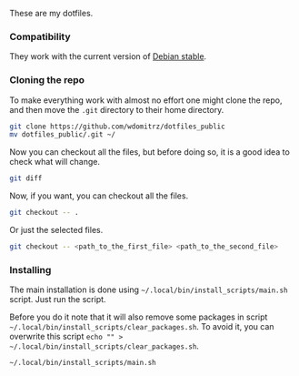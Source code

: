 These are my dotfiles.

### Compatibility

They work with the current version of [Debian stable](https://www.debian.org/releases/stable/).

### Cloning the repo

To make everything work with almost no effort one might clone the repo, and then move the `.git` directory to their home directory.

```bash
git clone https://github.com/wdomitrz/dotfiles_public
mv dotfiles_public/.git ~/
```

Now you can checkout all the files, but before doing so, it is a good idea to check what will change.

```bash
git diff
```

Now, if you want, you can checkout all the files.

```bash
git checkout -- .
```

Or just the selected files.

```bash
git checkout -- <path_to_the_first_file> <path_to_the_second_file>
```

### Installing

The main installation is done using `~/.local/bin/install_scripts/main.sh` script. Just run the script.

Before you do it note that it will also remove some packages in script `~/.local/bin/install_scripts/clear_packages.sh`. To avoid it, you can overwrite this script `echo "" > ~/.local/bin/install_scripts/clear_packages.sh`.

```bash
~/.local/bin/install_scripts/main.sh
```
